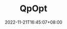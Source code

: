 ---
title: "QpOpt"
date: 2022-11-21T16:45:07+08:00
draft: false
toc: true
tags: [] 
categories: ["优化"] 
slug: ""
---